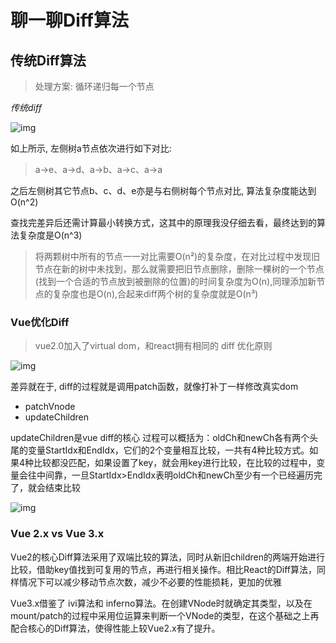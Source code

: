 # 聊一聊Diff算法

## **传统Diff算法**

> 处理方案: 循环递归每一个节点

*传统diff*

![img](https://pic1.zhimg.com/80/v2-dbd46841ee44beb0577c82f5c2e49b5c_720w.jpg)

如上所示, 左侧树a节点依次进行如下对比:

> a->e、a->d、a->b、a->c、a->a

之后左侧树其它节点b、c、d、e亦是与右侧树每个节点对比, 算法复杂度能达到O(n^2)

查找完差异后还需计算最小转换方式，这其中的原理我没仔细去看，最终达到的算法复杂度是O(n^3)

> 将两颗树中所有的节点一一对比需要O(n²)的复杂度，在对比过程中发现旧节点在新的树中未找到，那么就需要把旧节点删除，删除一棵树的一个节点(找到一个合适的节点放到被删除的位置)的时间复杂度为O(n),同理添加新节点的复杂度也是O(n),合起来diff两个树的复杂度就是O(n³)

### **Vue优化Diff**

> vue2.0加入了virtual dom，和react拥有相同的 diff 优化原则

![img](https://pic4.zhimg.com/80/v2-e6be71e8ff79fc576111b761f297bccb_720w.jpg)

差异就在于, diff的过程就是调用patch函数，就像打补丁一样修改真实dom

- patchVnode
- updateChildren

updateChildren是vue diff的核心
过程可以概括为：oldCh和newCh各有两个头尾的变量StartIdx和EndIdx，它们的2个变量相互比较，一共有4种比较方式。如果4种比较都没匹配，如果设置了key，就会用key进行比较，在比较的过程中，变量会往中间靠，一旦StartIdx>EndIdx表明oldCh和newCh至少有一个已经遍历完了，就会结束比较

![img](https://pic2.zhimg.com/80/v2-cb2617306eb25e8def4a38b807e42abd_720w.jpg)

### **Vue 2.x vs Vue 3.x**

Vue2的核心Diff算法采用了双端比较的算法，同时从新旧children的两端开始进行比较，借助key值找到可复用的节点，再进行相关操作。相比React的Diff算法，同样情况下可以减少移动节点次数，减少不必要的性能损耗，更加的优雅

Vue3.x借鉴了 ivi算法和 inferno算法。在创建VNode时就确定其类型，以及在mount/patch的过程中采用位运算来判断一个VNode的类型，在这个基础之上再配合核心的Diff算法，使得性能上较Vue2.x有了提升。